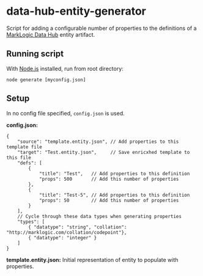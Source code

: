 # data-hub-entity-generator

Script for adding a configurable number of properties to the definitions of a [MarkLogic Data Hub](https://github.com/marklogic/marklogic-data-hub) entity artifact.

## Running script

With [Node.js](https://nodejs.org/) installed, run from root directory:
```
node generate [myconfig.json]
```

## Setup

In no config file specified, `config.json` is used.

**config.json:**
```
{
	"source": "template.entity.json", // Add properties to this template file
	"target": "Test.entity.json",     // Save enricxhed template to this file
	"defs": [
		{
			"title": "Test",   // Add properties to this definition
			"props": 500       // Add this number of properties
		},
		{
			"title": "Test-5", // Add properties to this definition
			"props": 50        // Add this number of properties
		}
	],
	// Cycle through these data types when generating properties
	"types": [
		{ "datatype": "string", "collation": "http://marklogic.com/collation/codepoint"},
		{ "datatype": "integer" }
	]
}
```

**template.entity.json:** Initial representation of entity to populate with properties.
